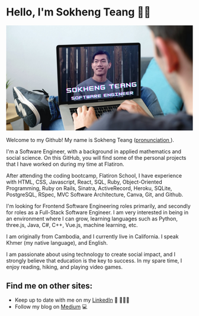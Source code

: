 # Hello, I'm Sokheng Teang 👋🏾

<img src="./sokheng.png">

Welcome to my Github! My name is Sokheng Teang (<a href="https://www.howtopronounce.com/sokheng">pronunciation </a>).

I'm a Software Engineer, with a background in applied mathematics and social science. On this GitHub, you will find some of the personal projects that I have worked on during my time at Flatiron.

After attending the coding bootcamp, Flatiron School, I have experience with HTML, CSS, Javascript, React, SQL, Ruby, Object-Oriented Programming, Ruby on Rails, Sinatra, ActiveRecord, Heroku, SQLite, PostgreSQL, RSpec, MVC Software Architecture, Canva, Git, and Github.

I'm looking for Frontend Software Engineering roles primarily, and secondly for roles as a Full-Stack Software Engineer. I am very interested in being in an environment where I can grow, learning languages such as Python, three.js, Java, C#, C++, Vue.js, machine learning, etc.


I am originally from Cambodia, and I currently live in California. I speak Khmer (my native language), and English.

I am passionate about using technology to create social impact, and I strongly believe that education is the key to success. In my spare time, I enjoy reading, hiking, and playing video games.

## Find me on other sites:

- Keep up to date with me on my <a href="https://www.linkedin.com/in/sokhengteang/">LinkedIn</a> 💼 👨🏾‍💻
- Follow my blog on <a href="//https://medium.com/@sokheng23/"> Medium</a> 💻
